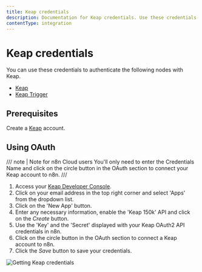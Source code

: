 ```yaml
---
title: Keap credentials
description: Documentation for Keap credentials. Use these credentials to authenticate Keap in n8n, a workflow automation platform.
contentType: integration
---
```


# Keap credentials

You can use these credentials to authenticate the following nodes with Keap.

- [Keap](/integrations/builtin/app-nodes/n8n-nodes-base.keap/)
- [Keap Trigger](/integrations/builtin/trigger-nodes/n8n-nodes-base.keaptrigger/)

## Prerequisites

Create a [Keap](https://keap.com/) account.

## Using OAuth

/// note | Note for n8n Cloud users
You'll only need to enter the Credentials Name and click on the circle button in the OAuth section to connect your Keap account to n8n.
///

1. Access your [Keap Developer Console](https://keys.developer.keap.com/my-apps).
2. Click on your email address in the top right corner and select 'Apps' from the dropdown list.
3. Click on the 'New App' button.
4. Enter any necessary information, enable the 'Keap 150k' API and click on the *Create* button.
6. Use the 'Key' and the 'Secret' displayed with your Keap OAuth2 API credentials in n8n.
7. Click on the circle button in the OAuth section to connect a Keap account to n8n.
8. Click the *Save* button to save your credentials.

![Getting Keap credentials](/_images/integrations/builtin/credentials/keap/getting-oauth-credentials.gif)

